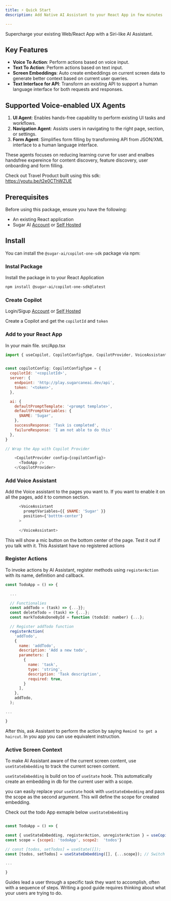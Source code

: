 ```yaml
---
title: ⚡ Quick Start
description: Add Native AI Assistant to your React App in few minutes

---
```


Supercharge your existing Web/React App with a Siri-like AI Assistant.

## Key Features

- **Voice To Action**: Perform actions based on voice input.
- **Text To Action**: Perform actions based on text input.
- **Screen Embeddings**: Auto create embeddings on current screen data to generate better context based on current user queries.
- **Text Interface for API**: Transform an existing API to support a human language interface for both requests and responses.

## Supported Voice-enabled UX Agents

1. **UI Agent**: Enables hands-free capability to perform existing UI tasks and workflows.
2. **Navigation Agent**: Assists users in navigating to the right page, section, or settings.
3. **Form Agent**: Simplifies form filling by transforming API from JSON/XML interface to a human language interface.

These agents focuses on reducing learning curve for user and enalbes handsfree expereince for content discovery, feature discovery, user onboarding and form filling.

Check out Travel Product built using this sdk: https://youtu.be/t2e0CThWZUE

## Prerequisites

Before using this package, ensure you have the following:

- An existing React application
- Sugar AI [Account](https://play.sugarcaneai.dev) or [Self Hosted](https://github.com/SugarAI-HQ/CopilotOne/)


## Install
You can install the `@sugar-ai/copilot-one-sdk` package via npm:


### Instal Package

Install the package in to your React Application

````bash
npm install @sugar-ai/copilot-one-sdk@latest
````

### Create Copilot 
Login/Sigup [Account](https://play.sugarcaneai.dev) or [Self Hosted](https://github.com/SugarAI-HQ/CopilotOne/)

Create a Copilot and get the  `copilotId` and `token`

### Add to your React App

In your main file. src/App.tsx

```js
import { useCopilot, CopilotConfigType, CopilotProvider, VoiceAssistant } from '@sugar-ai/copilot-one-js';


const copilotConfig: CopilotConfigType = {
  copilotId: '<copilotId>',
  server: {
    endpoint: 'http://play.sugarcaneai.dev/api',
    token: '<token>',
  },

  ai: {
    defaultPromptTemplate: '<prompt template>',
    defaultPromptVariables: {
      $NAME: 'Sugar',
    },
    successResponse: 'Task is completed',
    failureResponse: 'I am not able to do this'
  },
}

// Wrap the App with Copilot Provider

    <CopilotProvider config={copilotConfig}>
      <TodoApp />
    </CopilotProvider>
```

### Add Voice Assistant

Add the Voice assistant to the pages you want to. If you want to enable it on all the pages, add it to common section.

```js
      <VoiceAssistant 
        promptVariables={{ $NAME: 'Sugar' }} 
        position={'botttm-center'}
      >
        
      </VoiceAssistant>
```

This will show a mic button on the bottom center of the page. Test it out if you talk with it. This Assistant have no registered actions


### Register Actions

To invoke actions by AI Assistant, register methods using `registerAction` with its name, definition and callback.

```js
const TodoApp = () => {

  ...

  // Functionalies
  const addTodo = (task) => {...}};
  const deleteTodo = (task) => {...};
  const markTodoAsDoneById = function (todoId: number) {...};

  // Register addTodo function
  registerAction(
    'addTodo',
    {
      name: 'addTodo',
      description: 'Add a new todo',
      parameters: [
        {
          name: 'task',
          type: 'string',
          description: 'Task description',
          required: true,
        }
      ],
    },
    addTodo,
  );

...

}

```

After this, ask Assistant to perform the action by saying `Remind to get a haircut`. In you app you can use equivalent instruction.


### Active Screen Context 

To make AI Assistant aware of the current screen content, use `useStateEmbedding` to track the current screen content. 

`useStateEmbedding` is build on too of `useState` hook. This automatically create an embedding in db for the current user with a scope. 

you can easily replace your `useState` hook with `useStateEmbedding` and pass the scope as the second argument. This will define the scope for created embedding.


Check out the todo App exmaple below
`useStateEmbedding`

```js

const TodoApp = () => {

const { useStateEmbedding, registerAction, unregisterAction } = useCopilot(); // Add
const scope = {scope1: 'todoApp', scope2:  'todos'}

// const [todos, setTodos] = useState([]);
const [todos, setTodos] = useStateEmbedding([], {...scope}); // Switch

...

}

```





Guides lead a user through a specific task they want to accomplish, often with a sequence of steps.
Writing a good guide requires thinking about what your users are trying to do.

